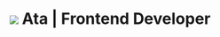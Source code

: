 <h1 align="center">
  <img src= "https://www.icegif.com/wp-content/uploads/2023/05/icegif-796.gif" />
  Ata | Frontend Developer
</h1>

